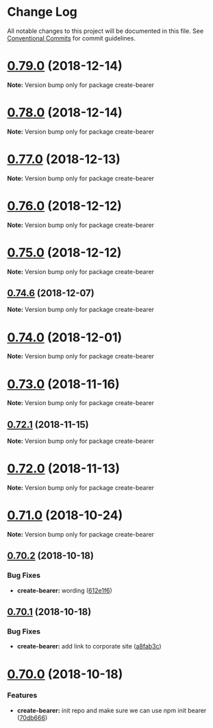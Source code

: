 # Change Log

All notable changes to this project will be documented in this file.
See [Conventional Commits](https://conventionalcommits.org) for commit guidelines.

<a name="0.79.0"></a>
# [0.79.0](http://github.com/bearer/bearer/packages/create-bearer/compare/v0.78.0...v0.79.0) (2018-12-14)

**Note:** Version bump only for package create-bearer





<a name="0.78.0"></a>
# [0.78.0](http://github.com/bearer/bearer/packages/create-bearer/compare/v0.77.0...v0.78.0) (2018-12-14)

**Note:** Version bump only for package create-bearer





<a name="0.77.0"></a>
# [0.77.0](http://github.com/bearer/bearer/packages/create-bearer/compare/v0.76.0...v0.77.0) (2018-12-13)

**Note:** Version bump only for package create-bearer





<a name="0.76.0"></a>
# [0.76.0](http://github.com/bearer/bearer/packages/create-bearer/compare/v0.75.0...v0.76.0) (2018-12-12)

**Note:** Version bump only for package create-bearer





<a name="0.75.0"></a>
# [0.75.0](http://github.com/bearer/bearer/packages/create-bearer/compare/v0.74.7...v0.75.0) (2018-12-12)

**Note:** Version bump only for package create-bearer





<a name="0.74.6"></a>
## [0.74.6](http://github.com/bearer/bearer/packages/create-bearer/compare/v0.74.5...v0.74.6) (2018-12-07)

**Note:** Version bump only for package create-bearer





<a name="0.74.0"></a>
# [0.74.0](http://github.com/bearer/bearer/packages/create-bearer/compare/v0.73.2...v0.74.0) (2018-12-01)

**Note:** Version bump only for package create-bearer





<a name="0.73.0"></a>
# [0.73.0](http://github.com/bearer/bearer/packages/create-bearer/compare/v0.72.1...v0.73.0) (2018-11-16)

**Note:** Version bump only for package create-bearer





<a name="0.72.1"></a>
## [0.72.1](http://github.com/bearer/bearer/packages/create-bearer/compare/v0.72.0...v0.72.1) (2018-11-15)

**Note:** Version bump only for package create-bearer





<a name="0.72.0"></a>
# [0.72.0](http://github.com/bearer/bearer/packages/create-bearer/compare/v0.71.4...v0.72.0) (2018-11-13)

**Note:** Version bump only for package create-bearer





<a name="0.71.0"></a>
# [0.71.0](http://github.com/bearer/bearer/packages/create-bearer/compare/v0.70.3...v0.71.0) (2018-10-24)

**Note:** Version bump only for package create-bearer





<a name="0.70.2"></a>
## [0.70.2](http://github.com/bearer/bearer/packages/create-bearer/compare/v0.70.1...v0.70.2) (2018-10-18)


### Bug Fixes

* **create-bearer:** wording ([612e1f6](http://github.com/bearer/bearer/packages/create-bearer/commit/612e1f6))





<a name="0.70.1"></a>
## [0.70.1](http://github.com/bearer/bearer/packages/create-bearer/compare/v0.70.0...v0.70.1) (2018-10-18)


### Bug Fixes

* **create-bearer:** add link to corporate site ([a8fab3c](http://github.com/bearer/bearer/packages/create-bearer/commit/a8fab3c))





<a name="0.70.0"></a>
# [0.70.0](http://github.com/bearer/bearer/packages/create-bearer/compare/v0.69.0...v0.70.0) (2018-10-18)


### Features

* **create-bearer:** init repo and make sure we can use npm init bearer ([70db666](http://github.com/bearer/bearer/packages/create-bearer/commit/70db666))

